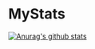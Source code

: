 # MyStats
[![Anurag's github stats](https://github-readme-stats.vercel.app/api?username=sunywhehe&show_icons=true&theme=synthwave)](https://github.com/anuraghazra/github-readme-stats)

